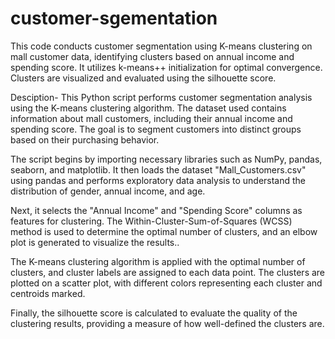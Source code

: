 # customer-sgementation
This code conducts customer segmentation using K-means clustering on mall customer data, identifying clusters based on annual income and spending score. It utilizes k-means++ initialization for optimal convergence. Clusters are visualized and evaluated using the silhouette score.

Desciption-
This Python script performs customer segmentation analysis using the K-means clustering algorithm. The dataset used contains information about mall customers, including their annual income and spending score. The goal is to segment customers into distinct groups based on their purchasing behavior.

The script begins by importing necessary libraries such as NumPy, pandas, seaborn, and matplotlib. It then loads the dataset "Mall_Customers.csv" using pandas and performs exploratory data analysis to understand the distribution of gender, annual income, and age.

Next, it selects the "Annual Income" and "Spending Score" columns as features for clustering. The Within-Cluster-Sum-of-Squares (WCSS) method is used to determine the optimal number of clusters, and an elbow plot is generated to visualize the results.. 


The K-means clustering algorithm is applied with the optimal number of clusters, and cluster labels are assigned to each data point. The clusters are plotted on a scatter plot, with different colors representing each cluster and centroids marked.

Finally, the silhouette score is calculated to evaluate the quality of the clustering results, providing a measure of how well-defined the clusters are.
